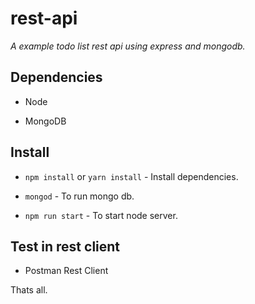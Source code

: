 # rest-api

*A example todo list rest api using express and mongodb.*

## Dependencies

- Node

- MongoDB

## Install

- `npm install` or `yarn install` - Install dependencies.

- `mongod` - To run mongo db.

- `npm run start` - To start node server.

## Test in rest client

- Postman Rest Client

Thats all.
